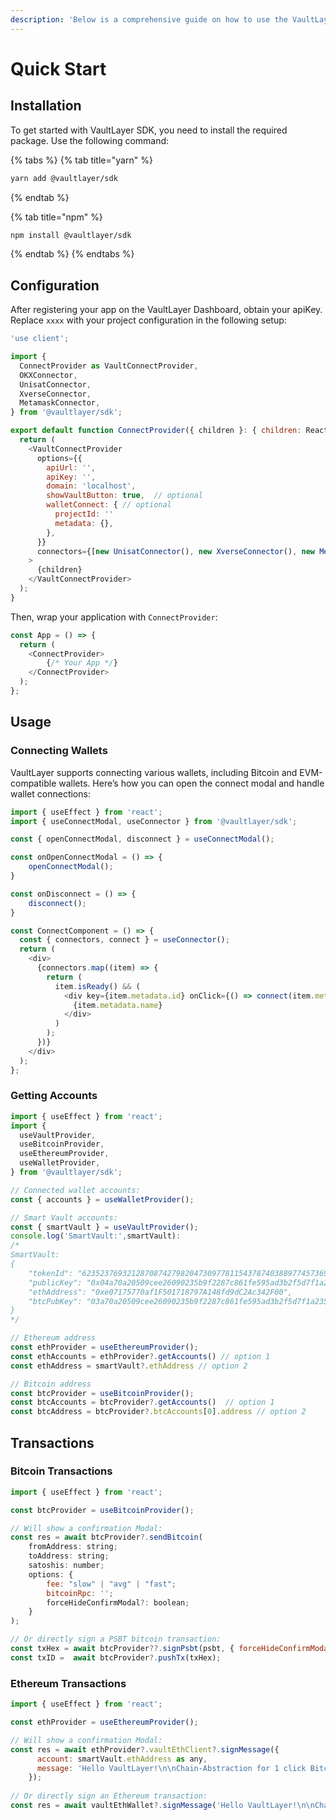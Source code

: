 ```yaml
---
description: 'Below is a comprehensive guide on how to use the VaultLayer SDK:'
---
```


# Quick Start

## Installation

To get started with VaultLayer SDK, you need to install the required package. Use the following command:

{% tabs %}
{% tab title="yarn" %}
```sh
yarn add @vaultlayer/sdk
```
{% endtab %}

{% tab title="npm" %}
```sh
npm install @vaultlayer/sdk
```
{% endtab %}
{% endtabs %}

## Configuration

After registering your app on the VaultLayer Dashboard, obtain your apiKey. Replace `xxxx` with your project configuration in the following setup:

```javascript
'use client';

import {
  ConnectProvider as VaultConnectProvider,
  OKXConnector,
  UnisatConnector,
  XverseConnector,
  MetamaskConnector,
} from '@vaultlayer/sdk';

export default function ConnectProvider({ children }: { children: React.ReactNode }) {
  return (
    <VaultConnectProvider
      options={{
        apiUrl: '',
        apiKey: '',
        domain: 'localhost',
        showVaultButton: true,  // optional
        walletConnect: { // optional
          projectId: ''
          metadata: {}, 
        },
      }}
      connectors={[new UnisatConnector(), new XverseConnector(), new MetamaskConnector()]}
    >
      {children}
    </VaultConnectProvider>
  );
}

```

Then, wrap your application with `ConnectProvider`:

```javascript
const App = () => {
  return (
    <ConnectProvider>
        {/* Your App */}
    </ConnectProvider>
  );
};

```

## Usage

### Connecting Wallets

VaultLayer supports connecting various wallets, including Bitcoin and EVM-compatible wallets. Here’s how you can open the connect modal and handle wallet connections:

```javascript
import { useEffect } from 'react';
import { useConnectModal, useConnector } from '@vaultlayer/sdk';

const { openConnectModal, disconnect } = useConnectModal();

const onOpenConnectModal = () => {
    openConnectModal();
}

const onDisconnect = () => {
    disconnect();
}

const ConnectComponent = () => {
  const { connectors, connect } = useConnector();
  return (
    <div>
      {connectors.map((item) => {
        return (
          item.isReady() && (
            <div key={item.metadata.id} onClick={() => connect(item.metadata.id)}>
              {item.metadata.name}
            </div>
          )
        );
      })}
    </div>
  );
};

```

### Getting Accounts

```javascript
import { useEffect } from 'react';
import {
  useVaultProvider,
  useBitcoinProvider,
  useEthereumProvider,
  useWalletProvider,
} from '@vaultlayer/sdk';

// Connected wallet accounts:
const { accounts } = useWalletProvider();

// Smart Vault accounts:
const { smartVault } = useVaultProvider();
console.log('SmartVault:',smartVault):
/*
SmartVault:
{
    "tokenId": "62352376932128708742798204730977811543787403889774573695687970019904132004838",
    "publicKey": "0x04a70a20509cee26090235b9f2287c861fe595ad3b2f5d7f1a235de1ef8af765ee42989948d320ce9a02e47e4da5d41a69fbc564db9018e236110c36a3440a8553",
    "ethAddress": "0xe07175770af1F501718797A148fd9dC2Ac342F00",
    "btcPubKey": "03a70a20509cee26090235b9f2287c861fe595ad3b2f5d7f1a235de1ef8af765ee"
}
*/

// Ethereum address
const ethProvider = useEthereumProvider();
const ethAccounts = ethProvider?.getAccounts() // option 1
const ethAddress = smartVault?.ethAddress // option 2

// Bitcoin address
const btcProvider = useBitcoinProvider();
const btcAccounts = btcProvider?.getAccounts()  // option 1
const btcAddress = btcProvider?.btcAccounts[0].address // option 2
```

## Transactions

### Bitcoin Transactions

```javascript
import { useEffect } from 'react';

const btcProvider = useBitcoinProvider();

// Will show a confirmation Modal:
const res = await btcProvider?.sendBitcoin(
    fromAddress: string;
    toAddress: string;
    satoshis: number; 
    options: {
        fee: "slow" | "avg" | "fast";
        bitcoinRpc: '';
        forceHideConfirmModal?: boolean;
    }
);

// Or directly sign a PSBT bitcoin transaction:
const txHex = await btcProvider??.signPsbt(psbt, { forceHideConfirmModal: false });
const txID =  await btcProvider?.pushTx(txHex);
```

### Ethereum Transactions

```javascript
import { useEffect } from 'react';

const ethProvider = useEthereumProvider();

// Will show a confirmation Modal:
const res = await ethProvider?.vaultEthClient?.signMessage({
      account: smartVault.ethAddress as any,
      message: 'Hello VaultLayer!\n\nChain-Abstraction for 1 click Bitcoin DeFi'
    });
    
// Or directly sign an Ethereum transaction:
const res = await vaultEthWallet?.signMessage('Hello VaultLayer!\n\nChain-Abstraction for 1 click Bitcoin DeFi');
```
